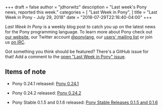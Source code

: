 +++
draft = false
author = "jdhorwitz"
description = "Last week's Pony news, reported this week."
categories = [
    "Last Week in Pony",
]
title = "Last Week in Pony - July 29, 2018"
date = "2018-07-29T22:16:40-04:00"
+++

_Last Week In Pony_ is a weekly blog post to catch you up on the latest news for the Pony programming language. To learn more about Pony check out [our website](ponylang.org), our Twitter account [@ponylang](https://twitter.com/ponylang), our [users' mailing list](https://pony.groups.io/g/user) or join us [on IRC](https://webchat.freenode.net/?channels=%23ponylang).

Got something you think should be featured? There's a GitHub issue for that! Add a comment to the [open "Last Week in Pony" issue](https://github.com/ponylang/ponylang.github.io/issues?q=is%3Aissue+is%3Aopen+label%3Alast-week-in-pony).

<!--more-->

## Items of note

- Pony 0.24.1 released: [Pony 0.24.1](https://www.ponylang.org/blog/2018/07/0.24.1-released/)

- Pony 0.24.2 released: [Pony 0.24.2](https://www.ponylang.org/blog/2018/07/0.24.2-released/)

- Pony Stable 0.1.5 and 0.1.6 released: [Pony Stable Releases 0.1.5 and 0.1.6](https://www.ponylang.org/blog/2018/07/pony-stable-0.1.5-and-0.1.6-released/)
